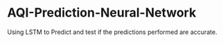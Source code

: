# AQI-Prediction-Neural-Network
Using LSTM to Predict and test if the predictions performed are accurate.
